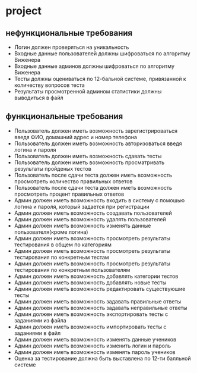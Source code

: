 # project
## нефункциональные требования 
- Логин должен проверяться на уникальность
- Входные данные пользователей должны шифроваться по алгоритму Виженера
- Входные данные админов должны шифроваться по алгоритму Виженера
- Тесты должны оцениваться по 12-бальной системе, привязанной к количеству вопросов теста
- Результаты просмотренной админом статистики должны выводиться в файл
## функциональные требования
- Пользователь должен иметь возможность зарегистрироваться введя ФИО, домашний адрес и номер телефона
- Пользователь должен иметь возможность авторизоваться введя логина и пароля
- Пользователь должен иметь возможность сдавать тесты
- Пользователь должен иметь возможность просматривать результаты пройденых тестов
- Пользователь после сдачи теста должен иметь возможность просмотреть количество правильных ответов
- Пользователь после сдачи теста должен иметь возможность просмотреть процент правильных ответов
- Админ должен иметь возможность входить в систему с помошью логина и пароля, который задается при регистрации
- Админ должен иметь возможность создавать пользователей
- Админ должен иметь возможность удалять пользователей
- Админ должен иметь возможность изменять данные пользователя(кроме логина)
- Админ должен иметь возможность просмотреть результаты тестирования в общем по категориям
- Админ должен иметь возможность просмотреть результаты тестирования по конкретным тестам
- Админ должен иметь возможность просмотреть результаты тестирования по конкретным пользователям
- Админ должен иметь возможность добавлять категории тестов 
- Админ должен иметь возможность добавлять новые тесты
- Админ должен иметь возможность редактировать  существуюшие  тесты
- Админ должен иметь возможность задавать правильные ответы
- Админ должен иметь возможность задавать неправильные ответы
- Админ должен иметь возможность экспортировать тесты с заданиями из файла
- Админ должен иметь возможность импортировать тесты с заданиями в файл
- Админ должен иметь возможность изменять данные учеников
- Админ должен иметь возможность изменить логин и пароль
- Админ должен иметь возможность изменять пароль учеников
- Оценка за тестирование должна быть выставлена по 12-ти балльной системе

